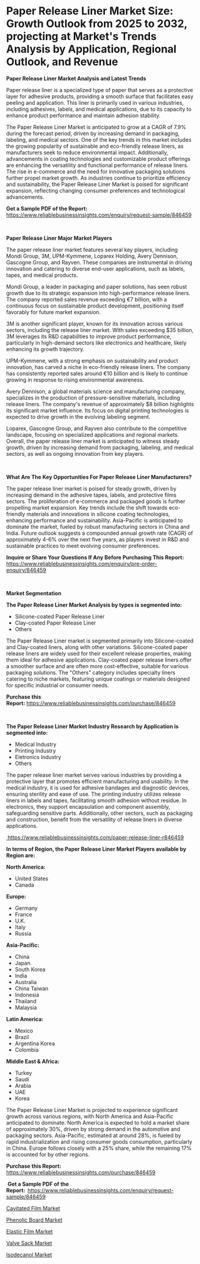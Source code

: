<p><h1>Paper Release Liner Market Size: Growth Outlook from 2025 to 2032, projecting at Market's Trends Analysis by Application, Regional Outlook, and Revenue</h1></p><p><strong>Paper Release Liner Market Analysis and Latest Trends</strong></p>
<p><p>Paper release liner is a specialized type of paper that serves as a protective layer for adhesive products, providing a smooth surface that facilitates easy peeling and application. This liner is primarily used in various industries, including adhesives, labels, and medical applications, due to its capacity to enhance product performance and maintain adhesion stability. </p><p>The Paper Release Liner Market is anticipated to grow at a CAGR of 7.9% during the forecast period, driven by increasing demand in packaging, labeling, and medical sectors. One of the key trends in this market includes the growing popularity of sustainable and eco-friendly release liners, as manufacturers seek to reduce environmental impact. Additionally, advancements in coating technologies and customizable product offerings are enhancing the versatility and functional performance of release liners. The rise in e-commerce and the need for innovative packaging solutions further propel market growth. As industries continue to prioritize efficiency and sustainability, the Paper Release Liner Market is poised for significant expansion, reflecting changing consumer preferences and technological advancements.</p></p>
<p><strong>Get a Sample PDF of the Report:&nbsp;</strong> <a href="https://www.reliablebusinessinsights.com/enquiry/request-sample/846459?utm_campaign=75&utm_medium=2&utm_source=Github&utm_content=ia&utm_term=01042025&utm_id=paper-release-liner">https://www.reliablebusinessinsights.com/enquiry/request-sample/846459</a></p>
<p>&nbsp;</p>
<p><strong>Paper Release Liner Major Market Players</strong></p>
<p><p>The paper release liner market features several key players, including Mondi Group, 3M, UPM-Kymmene, Loparex Holding, Avery Dennison, Gascogne Group, and Rayven. These companies are instrumental in driving innovation and catering to diverse end-user applications, such as labels, tapes, and medical products.</p><p>Mondi Group, a leader in packaging and paper solutions, has seen robust growth due to its strategic expansion into high-performance release liners. The company reported sales revenue exceeding €7 billion, with a continuous focus on sustainable product development, positioning itself favorably for future market expansion.</p><p>3M is another significant player, known for its innovation across various sectors, including the release liner market. With sales exceeding $35 billion, 3M leverages its R&D capabilities to improve product performance, particularly in high-demand sectors like electronics and healthcare, likely enhancing its growth trajectory.</p><p>UPM-Kymmene, with a strong emphasis on sustainability and product innovation, has carved a niche in eco-friendly release liners. The company has consistently reported sales around €10 billion and is likely to continue growing in response to rising environmental awareness.</p><p>Avery Dennison, a global materials science and manufacturing company, specializes in the production of pressure-sensitive materials, including release liners. The company's revenue of approximately $8 billion highlights its significant market influence. Its focus on digital printing technologies is expected to drive growth in the evolving labeling segment.</p><p>Loparex, Gascogne Group, and Rayven also contribute to the competitive landscape, focusing on specialized applications and regional markets. Overall, the paper release liner market is anticipated to witness steady growth, driven by increasing demand from packaging, labeling, and medical sectors, as well as ongoing innovation from key players.</p></p>
<p>&nbsp;</p>
<p><strong>What Are The Key Opportunities For Paper Release Liner Manufacturers?</strong></p>
<p><p>The paper release liner market is poised for steady growth, driven by increasing demand in the adhesive tapes, labels, and protective films sectors. The proliferation of e-commerce and packaged goods is further propelling market expansion. Key trends include the shift towards eco-friendly materials and innovations in silicone coating technologies, enhancing performance and sustainability. Asia-Pacific is anticipated to dominate the market, fueled by robust manufacturing sectors in China and India. Future outlook suggests a compounded annual growth rate (CAGR) of approximately 4-6% over the next five years, as players invest in R&D and sustainable practices to meet evolving consumer preferences.</p></p>
<p><strong>Inquire or Share Your Questions If Any Before Purchasing This Report:</strong> <a href="https://www.reliablebusinessinsights.com/enquiry/pre-order-enquiry/846459?utm_campaign=75&utm_medium=2&utm_source=Github&utm_content=ia&utm_term=01042025&utm_id=paper-release-liner">https://www.reliablebusinessinsights.com/enquiry/pre-order-enquiry/846459</a></p>
<p>&nbsp;</p>
<p><strong>Market Segmentation</strong></p>
<p><strong>The Paper Release Liner Market Analysis by types is segmented into:</strong></p>
<p><ul><li>Silicone-coated Paper Release Liner</li><li>Clay-coated Paper Release Liner</li><li>Others</li></ul></p>
<p><p>The Paper Release Liner market is segmented primarily into Silicone-coated and Clay-coated liners, along with other variations. Silicone-coated paper release liners are widely used for their excellent release properties, making them ideal for adhesive applications. Clay-coated paper release liners offer a smoother surface and are often more cost-effective, suitable for various packaging solutions. The "Others" category includes specialty liners catering to niche markets, featuring unique coatings or materials designed for specific industrial or consumer needs.</p></p>
<p><strong>Purchase this Report:&nbsp;</strong><a href="https://www.reliablebusinessinsights.com/purchase/846459?utm_campaign=75&utm_medium=2&utm_source=Github&utm_content=ia&utm_term=01042025&utm_id=paper-release-liner">https://www.reliablebusinessinsights.com/purchase/846459</a></p>
<p>&nbsp;</p>
<p><strong>The Paper Release Liner Market Industry Research by Application is segmented into:</strong></p>
<p><ul><li>Medical Industry</li><li>Printing Industry</li><li>Eletronics Industry</li><li>Others</li></ul></p>
<p><p>The paper release liner market serves various industries by providing a protective layer that promotes efficient manufacturing and usability. In the medical industry, it is used for adhesive bandages and diagnostic devices, ensuring sterility and ease of use. The printing industry utilizes release liners in labels and tapes, facilitating smooth adhesion without residue. In electronics, they support encapsulation and component assembly, safeguarding sensitive parts. Additionally, other sectors, such as packaging and construction, benefit from the versatility of release liners in diverse applications.</p></p>
<p><a href="https://www.reliablebusinessinsights.com/paper-release-liner-r846459?utm_campaign=75&utm_medium=2&utm_source=Github&utm_content=ia&utm_term=01042025&utm_id=paper-release-liner">&nbsp;https://www.reliablebusinessinsights.com/paper-release-liner-r846459</a></p>
<p><strong>In terms of Region, the Paper Release Liner Market Players available by Region are:</strong></p>
<p>
    <p> <strong> North America: </strong>
        <ul>
            <li>United States</li>
            <li>Canada</li>
        </ul>
        </p> 
    <p> <strong> Europe: </strong>
        <ul>
            <li>Germany</li>
            <li>France</li>
            <li>U.K.</li>
            <li>Italy</li>
            <li>Russia</li>
        </ul>
        </p> 
    <p> <strong> Asia-Pacific: </strong>
        <ul>
            <li>China</li>
            <li>Japan</li>
            <li>South Korea</li>
            <li>India</li>
            <li>Australia</li>
            <li>China Taiwan</li>
            <li>Indonesia</li>
            <li>Thailand</li>
            <li>Malaysia</li>
        </ul>
        </p> 
    <p> <strong> Latin America: </strong>
        <ul>
            <li>Mexico</li>
            <li>Brazil</li>
            <li>Argentina Korea</li>
            <li>Colombia</li>
        </ul>
        </p> 
    <p> <strong> Middle East & Africa: </strong>
        <ul>
            <li>Turkey</li>
            <li>Saudi</li>
            <li>Arabia</li>
            <li>UAE</li>
            <li>Korea</li>
        </ul>
    </p>
    </p>
<p><p>The Paper Release Liner Market is projected to experience significant growth across various regions, with North America and Asia-Pacific anticipated to dominate. North America is expected to hold a market share of approximately 30%, driven by strong demand in the automotive and packaging sectors. Asia-Pacific, estimated at around 28%, is fueled by rapid industrialization and rising consumer goods consumption, particularly in China. Europe follows closely with a 25% share, while the remaining 17% is accounted for by other regions.</p></p>
<p><strong>Purchase this Report: </strong><a href="https://www.reliablebusinessinsights.com/purchase/846459?utm_campaign=75&utm_medium=2&utm_source=Github&utm_content=ia&utm_term=01042025&utm_id=paper-release-liner">https://www.reliablebusinessinsights.com/purchase/846459</a></p>
<p>&nbsp;<strong>Get a Sample PDF of the Report:&nbsp;&nbsp;</strong><a href="https://www.reliablebusinessinsights.com/enquiry/request-sample/846459?utm_campaign=75&utm_medium=2&utm_source=Github&utm_content=ia&utm_term=01042025&utm_id=paper-release-liner">https://www.reliablebusinessinsights.com/enquiry/request-sample/846459</a></p>
<p><strong></strong></p>
<p><p><a href="https://github.com/nwogudimouix/Market-Research-Report-List-1/blob/main/cavitated-film-market.md?utm_campaign=75&utm_medium=2&utm_source=Github&utm_content=ia&utm_term=01042025&utm_id=paper-release-liner">Cavitated Film Market</a></p><p><a href="https://github.com/hervedeidadw/Market-Research-Report-List-1/blob/main/phenolic-board-market.md?utm_campaign=75&utm_medium=2&utm_source=Github&utm_content=ia&utm_term=01042025&utm_id=paper-release-liner">Phenolic Board Market</a></p><p><a href="https://github.com/okornevonywx/Market-Research-Report-List-1/blob/main/elastic-film-market.md?utm_campaign=75&utm_medium=2&utm_source=Github&utm_content=ia&utm_term=01042025&utm_id=paper-release-liner">Elastic Film Market</a></p><p><a href="https://github.com/sukeldrage0g/Market-Research-Report-List-1/blob/main/valve-sack-market.md?utm_campaign=75&utm_medium=2&utm_source=Github&utm_content=ia&utm_term=01042025&utm_id=paper-release-liner">Valve Sack Market</a></p><p><a href="https://github.com/duzcupetriv/Market-Research-Report-List-1/blob/main/isodecanol-market.md?utm_campaign=75&utm_medium=2&utm_source=Github&utm_content=ia&utm_term=01042025&utm_id=paper-release-liner">Isodecanol Market</a></p></p>